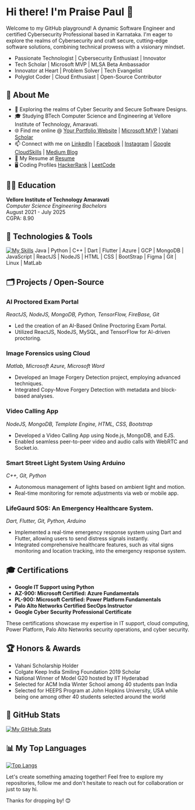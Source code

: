 # Hi there! I'm Praise Paul 👋

Welcome to my GitHub playground! A dynamic Software Engineer and certified Cybersecurity Professional based in Karnataka. I'm eager to explore the realms of Cybersecurity and craft secure, cutting-edge software solutions, combining technical prowess with a visionary mindset.

- Passionate Technologist | Cybersecurity Enthusiast | Innovator
- Tech Scholar | Microsoft MVP | MLSA Beta Ambassador
- Innovator at Heart | Problem Solver | Tech Evangelist
- Polyglot Coder | Cloud Enthusiast | Open-Source Contributor

## 🚀 About Me

- 🌱 Exploring the realms of Cyber Security and Secure Software Designs.
- 🎓 Studying BTech Computer Science and Engineering at Vellore Institute of Technology, Amaravati.
- 🌐 Find me online @ [Your Portfolio Website](https://www.praisepaul.engineer) | [Microsoft MVP](https://mvp.microsoft.com/en-US/studentambassadors/profile/4ef8573a-1ecf-43e0-bcf8-da9f9c6888c0) | [Vahani Scholar](https://www.vahanischolarship.com/2021)
- 📫 Connect with me on [LinkedIn](https://www.linkedin.com/in/praise-paul) | [Facebook](https://www.facebook.com/praise4jesuschrist) | [Instagram](https://www.instagram.com/_praise_paul) | [Google CloudSkills](https://www.cloudskillsboost.google/public_profiles/2b45670d-7cb9-4a9b-81d1-47db32425fef) | [Medium Blog](https://medium.com/@praise20024christ)
- 📄 My Resume at [Resume](https://shorturl.at/kxLW5)
- 🖥️ Coding Profiles [HackerRank](https://www.hackerrank.com/profile/praise20024chri1) | [LeetCode](https://leetcode.com/Praisepaul/)

## 🧑‍🎓 Education
   **Vellore Institute of Technology Amaravati**  
      *Computer Science Engineering Bachelors*  
      August 2021 - July 2025  
      CGPA: 8.90

## 🔧 Technologies & Tools

[![My Skills](https://skillicons.dev/icons?i=java,python,cpp,dart,flutter,azure,gcp,mongodb,js,react,nodejs,html,css,bootstrap,figma,git,linux,matlab&perline=20)](https://skillicons.dev)
Java | Python | C++ | Dart | Flutter | Azure | GCP | MongoDB | JavaScript | ReactJS | NodeJS | HTML | CSS | BootStrap | Figma | Git | Linux | MatLab 

## 🗂️ Projects / Open-Source
### AI Proctored Exam Portal
*ReactJS, NodeJS, MongoDB, Python, TensorFlow, FireBase, Git*
- Led the creation of an AI-Based Online Proctoring Exam Portal.
- Utilized ReactJS, NodeJS, MySQL, and TensorFlow for AI-driven proctoring.

### Image Forensics using Cloud
*Matlab, Microsoft Azure, Microsoft Word*
- Developed an Image Forgery Detection project, employing advanced techniques.
- Integrated Copy-Move Forgery Detection with metadata and block-based analyses.

### Video Calling App
*NodeJS, MongoDB, Template Engine, HTML, CSS, Bootstrap*
- Developed a Video Calling App using Node.js, MongoDB, and EJS.
- Enabled seamless peer-to-peer video and audio calls with WebRTC and Socket.io.

### Smart Street Light System Using Arduino
*C++, Git, Python*
- Autonomous management of lights based on ambient light and motion.
- Real-time monitoring for remote adjustments via web or mobile app.

### LifeGaurd SOS: An Emergency Healthcare System.
*Dart, Flutter, Git, Python, Arduino*
- Implemented a real-time emergency response system using Dart and Flutter, allowing users to send distress signals instantly.
- Integrated comprehensive healthcare features, such as vital signs monitoring and location tracking, into the emergency response system.

## 🎓 Certifications
- **Google IT Support using Python**
- **AZ-900: Microsoft Certified: Azure Fundamentals**
- **PL-900: Microsoft Certified: Power Platform Fundamentals**
- **Palo Alto Networks Certified SecOps Instructor**
- **Google Cyber Security Professional Certificate**

These certifications showcase my expertise in IT support, cloud computing, Power Platform, Palo Alto Networks security operations, and cyber security.

## 🏆 Honors & Awards
- Vahani Scholarship Holder
- Colgate Keep India Smiling Foundation 2019 Scholar
- National Winner of Model G20 hosted by IIT Hyderabad
- Selected for ACM India Winter School among 40 students pan India
- Selected for HEEPS Program at John Hopkins University, USA while being one among other 40 students selected around the world
  
## 🌟 GitHub Stats

[![My GitHub Stats](https://github-readme-stats.vercel.app/api?username=Praisepaul&show_icons=true&hide_title=true&hide_border=true&count_private=true)](https://github.com/Praisepaul)

## 📊 My Top Languages

[![Top Langs](https://github-readme-stats.vercel.app/api/top-langs/?username=Praisepaul&layout=compact&hide_border=true)](https://github.com/Praisepaul)

Let's create something amazing together! Feel free to explore my repositories, follow me and don't hesitate to reach out for collaboration or just to say hi.

Thanks for dropping by! 😊
